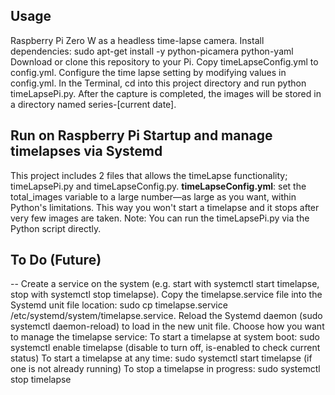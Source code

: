 <h2>Usage</h2>
Raspberry Pi Zero W as a headless time-lapse camera.
Install dependencies: sudo apt-get install -y python-picamera python-yaml
Download or clone this repository to your Pi.
Copy timeLapseConfig.yml to config.yml.
Configure the time lapse setting by modifying values in config.yml.
In the Terminal, cd into this project directory and run python timeLapsePi.py.
After the capture is completed, the images will be stored in a directory named series-[current date].
<p>
<h2>Run on Raspberry Pi Startup and manage timelapses via Systemd</h2>
This project includes 2 files that allows the timeLapse functionality; timeLapsePi.py and timeLapseConfig.py. 
<b>timeLapseConfig.yml</b>: set the total_images variable to a large number—as large as you want, within Python's limitations. This way you won't start a timelapse and it stops after very few images are taken. Note: You can run the timeLapsePi.py via the Python script directly.
<p>
<h2>To Do (Future)</h2> -- Create a service on the system (e.g. start with systemctl start timelapse, stop with systemctl stop timelapse).
Copy the timelapse.service file into the Systemd unit file location: sudo cp timelapse.service /etc/systemd/system/timelapse.service.
Reload the Systemd daemon (sudo systemctl daemon-reload) to load in the new unit file.
Choose how you want to manage the timelapse service: To start a timelapse at system boot: sudo systemctl enable timelapse (disable to turn off, is-enabled to check current status) To start a timelapse at any time: sudo systemctl start timelapse (if one is not already running) To stop a timelapse in progress: sudo systemctl stop timelapse
